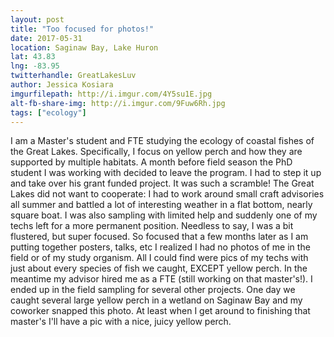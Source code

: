 ```yaml
---
layout: post
title: "Too focused for photos!"
date: 2017-05-31
location: Saginaw Bay, Lake Huron
lat: 43.83
lng: -83.95
twitterhandle: GreatLakesLuv
author: Jessica Kosiara
imgurfilepath: http://i.imgur.com/4Y5su1E.jpg
alt-fb-share-img: http://i.imgur.com/9Fuw6Rh.jpg
tags: ["ecology"]
---
```

	
I am a Master's student and FTE studying the ecology of coastal fishes of the Great Lakes. Specifically, I focus on yellow perch and how they are supported by multiple habitats. A month before field season the PhD student I was working with decided to leave the program. I had to step it up and take over his grant funded project. It was such a scramble! The Great Lakes did not want to cooperate: I had to work around small craft advisories all summer and battled a lot of interesting weather in a flat bottom, nearly square boat. I was also sampling with limited help and suddenly one of my techs left for a more permanent position. Needless to say, I was a bit flustered, but super focused. So focused that a few months later as I am putting together posters, talks, etc I realized I had no photos of me in the field or of my study organism. All I could find were pics of my techs with just about every species of fish we caught, EXCEPT yellow perch. In the meantime my advisor hired me as a  FTE (still working on that master's!). I ended up in the field sampling for several other projects. One day we caught several large yellow perch in a wetland on Saginaw Bay and my coworker snapped this photo. At least when I get around to finishing that master's I'll have a pic with a nice, juicy yellow perch. 